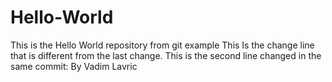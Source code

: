 # Hello-World
This is the Hello World repository from git example
This Is the change line that is different from the last change. 
This is the second line changed in the same commit: By Vadim Lavric
